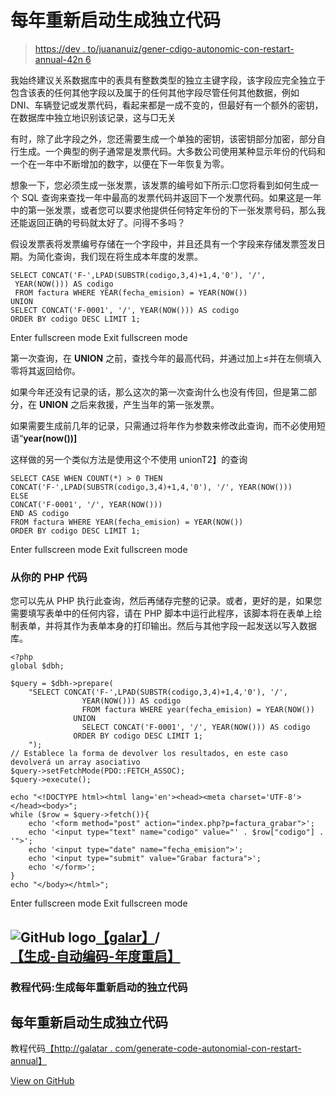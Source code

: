 # 每年重新启动生成独立代码

> [https://dev . to/juananuiz/gener-cdigo-autonomic-con-restart-annual-42n 6](https://dev.to/juananruiz/generar-cdigo-autonumrico-con-reinicio-anual-42n6)

我始终建议关系数据库中的表具有整数类型的独立主键字段，该字段应完全独立于包含该表的任何其他字段以及属于的任何其他字段尽管任何其他数据，例如 DNI、车辆登记或发票代码，看起来都是一成不变的，但最好有一个额外的密钥，在数据库中独立地识别该记录，这与□无关

有时，除了此字段之外，您还需要生成一个单独的密钥，该密钥部分加密，部分自行生成。一个典型的例子通常是发票代码。大多数公司使用某种显示年份的代码和一个在一年中不断增加的数字，以便在下一年恢复为零。

想象一下，您必须生成一张发票，该发票的编号如下所示:□您将看到如何生成一个 SQL 查询来查找一年中最高的发票代码并返回下一个发票代码。如果这是一年中的第一张发票，或者您可以要求他提供任何特定年份的下一张发票号码，那么我还能返回正确的号码就太好了。问得不多吗？

假设发票表将发票编号存储在一个字段中，并且还具有一个字段来存储发票签发日期。为简化查询，我们现在将生成本年度的发票。

```
SELECT CONCAT('F-',LPAD(SUBSTR(codigo,3,4)+1,4,'0'), '/',   
 YEAR(NOW())) AS codigo   
 FROM factura WHERE YEAR(fecha_emision) = YEAR(NOW())  
UNION  
SELECT CONCAT('F-0001', '/', YEAR(NOW())) AS codigo  
ORDER BY codigo DESC LIMIT 1; 
```

Enter fullscreen mode Exit fullscreen mode

第一次查询，在 **UNION** 之前，查找今年的最高代码，并通过加上≤并在左侧填入零将其返回给你。

如果今年还没有记录的话，那么这次的第一次查询什么也没有传回，但是第二部分，在 **UNION** 之后来救援，产生当年的第一张发票。

如果需要生成前几年的记录，只需通过将年作为参数来修改此查询，而不必使用短语“**year(now())]**

这样做的另一个类似方法是使用这个不使用 unionT2】的查询

```
SELECT CASE WHEN COUNT(*) > 0 THEN   
CONCAT('F-',LPAD(SUBSTR(codigo,3,4)+1,4,'0'), '/', YEAR(NOW()))  
ELSE   
CONCAT('F-0001', '/', YEAR(NOW()))  
END AS codigo   
FROM factura WHERE YEAR(fecha_emision) = YEAR(NOW()) 
ORDER BY codigo DESC LIMIT 1; 
```

Enter fullscreen mode Exit fullscreen mode

### 从你的 PHP 代码

您可以先从 PHP 执行此查询，然后再储存完整的记录。或者，更好的是，如果您需要填写表单中的任何内容，请在 PHP 脚本中运行此程序，该脚本将在表单上绘制表单，并将其作为表单本身的打印输出。然后与其他字段一起发送以写入数据库。

```
<?php  
global $dbh;  

$query = $dbh->prepare(  
    "SELECT CONCAT('F-',LPAD(SUBSTR(codigo,3,4)+1,4,'0'), '/',   
                YEAR(NOW())) AS codigo   
                FROM factura WHERE year(fecha_emision) = YEAR(NOW())  
              UNION  
                SELECT CONCAT('F-0001', '/', YEAR(NOW())) AS codigo  
              ORDER BY codigo DESC LIMIT 1;  
    ");  
// Establece la forma de devolver los resultados, en este caso devolverá un array asociativo 
$query->setFetchMode(PDO::FETCH_ASSOC);  
$query->execute();  

echo "<!DOCTYPE html><html lang='en'><head><meta charset='UTF-8'></head><body>";  
while ($row = $query->fetch()){  
    echo '<form method="post" action="index.php?p=factura_grabar">';  
    echo '<input type="text" name="codigo" value="' . $row["codigo"] . '">';  
    echo '<input type="date" name="fecha_emision">';  
    echo '<input type="submit" value="Grabar factura">';  
    echo '</form>';  
}  
echo "</body></html>"; 
```

Enter fullscreen mode Exit fullscreen mode

## ![GitHub logo](../Images/292a238c61c5611a7f4d07a21d9e8e0a.png)[【galar】](https://github.com/galatar)/[【生成-自动编码-年度重启】](https://github.com/galatar/generar-codigo-autonumerico-con-reinicio-anual)

### 教程代码:生成每年重新启动的独立代码

<article class="markdown-body entry-content container-lg" itemprop="text">

# 每年重新启动生成独立代码

教程代码[【http://galatar . com/generate-code-autonomial-con-restart-annual】](http://galatar.com/generar-codigo-autonumerico-con-reinicio-anual)

</article>

[View on GitHub](https://github.com/galatar/generar-codigo-autonumerico-con-reinicio-anual)